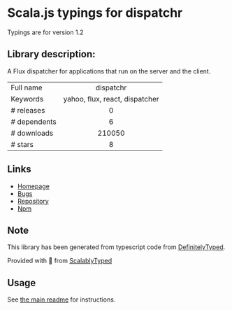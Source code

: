 
# Scala.js typings for dispatchr

Typings are for version 1.2

## Library description:
A Flux dispatcher for applications that run on the server and the client.

|                    |                 |
| ------------------ | :-------------: |
| Full name          | dispatchr |
| Keywords           | yahoo, flux, react, dispatcher |
| # releases         | 0 |
| # dependents       | 6 |
| # downloads        | 210050 |
| # stars            | 8 |

## Links
- [Homepage](https://github.com/yahoo/fluxible#readme)
- [Bugs](https://github.com/yahoo/fluxible/issues)
- [Repository](https://github.com/yahoo/fluxible)
- [Npm](https://www.npmjs.com/package/dispatchr)
    


## Note
This library has been generated from typescript code from [DefinitelyTyped](https://definitelytyped.org).

Provided with :purple_heart: from [ScalablyTyped](https://github.com/oyvindberg/ScalablyTyped)

## Usage
See [the main readme](../../readme.md) for instructions.


